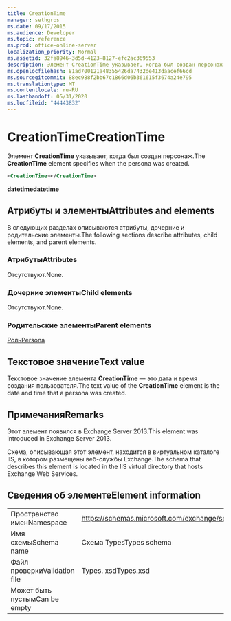 ```yaml
---
title: CreationTime
manager: sethgros
ms.date: 09/17/2015
ms.audience: Developer
ms.topic: reference
ms.prod: office-online-server
localization_priority: Normal
ms.assetid: 32fa8946-3d5d-4123-8127-efc2ac369553
description: Элемент CreationTime указывает, когда был создан персонаж.
ms.openlocfilehash: 81ad700121a48355426da7432de413daacef66cd
ms.sourcegitcommit: 88ec988f2bb67c1866d06b361615f3674a24e795
ms.translationtype: MT
ms.contentlocale: ru-RU
ms.lasthandoff: 05/31/2020
ms.locfileid: "44443832"
---
```

# <a name="creationtime"></a><span data-ttu-id="6af3f-103">CreationTime</span><span class="sxs-lookup"><span data-stu-id="6af3f-103">CreationTime</span></span>

<span data-ttu-id="6af3f-104">Элемент **CreationTime** указывает, когда был создан персонаж.</span><span class="sxs-lookup"><span data-stu-id="6af3f-104">The **CreationTime** element specifies when the persona was created.</span></span> 
  
```XML
<CreationTime></CreationTime>
```

 <span data-ttu-id="6af3f-105">**datetime**</span><span class="sxs-lookup"><span data-stu-id="6af3f-105">**datetime**</span></span>
## <a name="attributes-and-elements"></a><span data-ttu-id="6af3f-106">Атрибуты и элементы</span><span class="sxs-lookup"><span data-stu-id="6af3f-106">Attributes and elements</span></span>

<span data-ttu-id="6af3f-107">В следующих разделах описываются атрибуты, дочерние и родительские элементы.</span><span class="sxs-lookup"><span data-stu-id="6af3f-107">The following sections describe attributes, child elements, and parent elements.</span></span>
  
### <a name="attributes"></a><span data-ttu-id="6af3f-108">Атрибуты</span><span class="sxs-lookup"><span data-stu-id="6af3f-108">Attributes</span></span>

<span data-ttu-id="6af3f-109">Отсутствуют.</span><span class="sxs-lookup"><span data-stu-id="6af3f-109">None.</span></span>
  
### <a name="child-elements"></a><span data-ttu-id="6af3f-110">Дочерние элементы</span><span class="sxs-lookup"><span data-stu-id="6af3f-110">Child elements</span></span>

<span data-ttu-id="6af3f-111">Отсутствуют.</span><span class="sxs-lookup"><span data-stu-id="6af3f-111">None.</span></span>
  
### <a name="parent-elements"></a><span data-ttu-id="6af3f-112">Родительские элементы</span><span class="sxs-lookup"><span data-stu-id="6af3f-112">Parent elements</span></span>

[<span data-ttu-id="6af3f-113">Роль</span><span class="sxs-lookup"><span data-stu-id="6af3f-113">Persona</span></span>](persona.md)
  
## <a name="text-value"></a><span data-ttu-id="6af3f-114">Текстовое значение</span><span class="sxs-lookup"><span data-stu-id="6af3f-114">Text value</span></span>

<span data-ttu-id="6af3f-115">Текстовое значение элемента **CreationTime** — это дата и время создания пользователя.</span><span class="sxs-lookup"><span data-stu-id="6af3f-115">The text value of the **CreationTime** element is the date and time that a persona was created.</span></span> 
  
## <a name="remarks"></a><span data-ttu-id="6af3f-116">Примечания</span><span class="sxs-lookup"><span data-stu-id="6af3f-116">Remarks</span></span>

<span data-ttu-id="6af3f-117">Этот элемент появился в Exchange Server 2013.</span><span class="sxs-lookup"><span data-stu-id="6af3f-117">This element was introduced in Exchange Server 2013.</span></span>
  
<span data-ttu-id="6af3f-118">Схема, описывающая этот элемент, находится в виртуальном каталоге IIS, в котором размещены веб-службы Exchange.</span><span class="sxs-lookup"><span data-stu-id="6af3f-118">The schema that describes this element is located in the IIS virtual directory that hosts Exchange Web Services.</span></span>
  
## <a name="element-information"></a><span data-ttu-id="6af3f-119">Сведения об элементе</span><span class="sxs-lookup"><span data-stu-id="6af3f-119">Element information</span></span>

|||
|:-----|:-----|
|<span data-ttu-id="6af3f-120">Пространство имен</span><span class="sxs-lookup"><span data-stu-id="6af3f-120">Namespace</span></span>  <br/> |https://schemas.microsoft.com/exchange/services/2006/types  <br/> |
|<span data-ttu-id="6af3f-121">Имя схемы</span><span class="sxs-lookup"><span data-stu-id="6af3f-121">Schema name</span></span>  <br/> |<span data-ttu-id="6af3f-122">Схема Types</span><span class="sxs-lookup"><span data-stu-id="6af3f-122">Types schema</span></span>  <br/> |
|<span data-ttu-id="6af3f-123">Файл проверки</span><span class="sxs-lookup"><span data-stu-id="6af3f-123">Validation file</span></span>  <br/> |<span data-ttu-id="6af3f-124">Types. xsd</span><span class="sxs-lookup"><span data-stu-id="6af3f-124">Types.xsd</span></span>  <br/> |
|<span data-ttu-id="6af3f-125">Может быть пустым</span><span class="sxs-lookup"><span data-stu-id="6af3f-125">Can be empty</span></span>  <br/> ||
   

